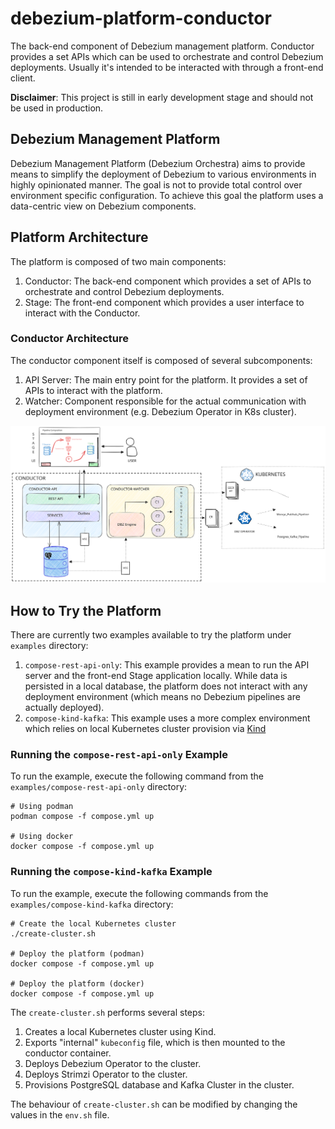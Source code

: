 # debezium-platform-conductor

The back-end component of Debezium management platform. Conductor provides a set APIs which can be 
used to orchestrate and control Debezium deployments. Usually it's intended to be interacted with through a front-end client.

**Disclaimer**: This project is still in early development stage and should not be used in production.

## Debezium Management Platform
Debezium Management Platform (Debezium Orchestra) aims to provide means to simplify the deployment of 
Debezium to various environments in highly opinionated manner. The goal is not to provide 
total control over environment specific configuration. To achieve this goal the platform uses
a data-centric view on Debezium components.


## Platform Architecture
The platform is composed of two main components:

1. Conductor: The back-end component which provides a set of APIs to orchestrate and control Debezium deployments.
2. Stage: The front-end component which provides a user interface to interact with the Conductor.


### Conductor Architecture
The conductor component itself is composed of several subcomponents:

1. API Server: The main entry point for the platform. It provides a set of APIs to interact with the platform.
2. Watcher: Component responsible for the actual communication with deployment environment (e.g. Debezium Operator in K8s cluster). 


![Debezium Management Platform Architecture](img/debezium-platform-architecture.svg)

## How to Try the Platform
There are currently two examples available to try the platform under `examples` directory:

1. `compose-rest-api-only`: This example provides a mean to run the API server and the front-end Stage application locally. While data is persisted in a local database, the platform does not interact with any deployment environment (which means no Debezium pipelines are actually deployed).
2. `compose-kind-kafka`: This example uses a more complex environment which relies on local Kubernetes cluster provision via [Kind](https://kind.sigs.k8s.io/)

### Running the `compose-rest-api-only` Example
To run the example, execute the following command from the `examples/compose-rest-api-only` directory:

```shell
# Using podman
podman compose -f compose.yml up

# Using docker 
docker compose -f compose.yml up
```

### Running the `compose-kind-kafka` Example
To run the example, execute the following commands from the `examples/compose-kind-kafka` directory:

```shell
# Create the local Kubernetes cluster
./create-cluster.sh

# Deploy the platform (podman)
docker compose -f compose.yml up

# Deploy the platform (docker)
docker compose -f compose.yml up
```

The `create-cluster.sh` performs several steps:

1. Creates a local Kubernetes cluster using Kind.
2. Exports "internal" `kubeconfig` file, which is then mounted to the conductor container.
3. Deploys Debezium Operator to the cluster.
4. Deploys Strimzi Operator to the cluster.
5. Provisions PostgreSQL database and Kafka Cluster in the cluster.

The behaviour of `create-cluster.sh` can be modified by changing the values in the `env.sh` file.


